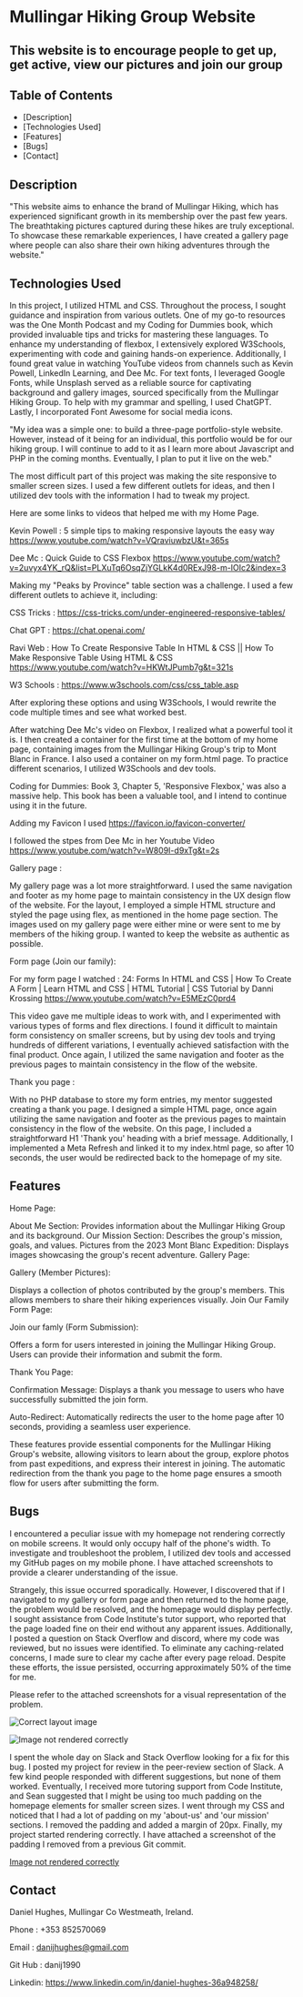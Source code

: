 # Mullingar Hiking Group Website

## This website is to encourage people to get up, get active, view our pictures and join our group

## Table of Contents

- [Description]
- [Technologies Used]
- [Features]
- [Bugs]
- [Contact]

## Description

"This website aims to enhance the brand of Mullingar Hiking, which has experienced significant growth in its membership over the past few years. The breathtaking pictures captured during these hikes are truly exceptional. To showcase these remarkable experiences, I have created a gallery page where people can also share their own hiking adventures through the website."

## Technologies Used

In this project, I utilized HTML and CSS. Throughout the process, I sought guidance and inspiration from various outlets. One of my go-to resources was the One Month Podcast and my Coding for Dummies book, which provided invaluable tips and tricks for mastering these languages. To enhance my understanding of flexbox, I extensively explored W3Schools, experimenting with code and gaining hands-on experience. Additionally, I found great value in watching YouTube videos from channels such as Kevin Powell, LinkedIn Learning, and Dee Mc. For text fonts, I leveraged Google Fonts, while Unsplash served as a reliable source for captivating background and gallery images, sourced specifically from the Mullingar Hiking Group. To help with my grammar and spelling, I used ChatGPT. Lastly, I incorporated Font Awesome for social media icons.

"My idea was a simple one: to build a three-page portfolio-style website. However, instead of it being for an individual, this portfolio would be for our hiking group. I will continue to add to it as I learn more about Javascript and PHP in the coming months. Eventually, I plan to put it live on the web."

The most difficult part of this project was making the site responsive to smaller screen sizes. I used a few different outlets for ideas, and then I utilized dev tools with the information I had to tweak my project.

Here are some links to videos that helped me with my Home Page.

Kevin Powell : 5 simple tips to making responsive layouts the easy way
https://www.youtube.com/watch?v=VQraviuwbzU&t=365s

Dee Mc : Quick Guide to CSS Flexbox
https://www.youtube.com/watch?v=2uvyx4YK_rQ&list=PLXuTq6OsqZjYGLkK4d0RExJ98-m-IOIc2&index=3

Making my "Peaks by Province" table section was a challenge. I used a few different outlets to achieve it, including:

CSS Tricks : https://css-tricks.com/under-engineered-responsive-tables/

Chat GPT : https://chat.openai.com/

Ravi Web : How To Create Responsive Table In HTML & CSS || How To Make Responsive Table Using HTML & CSS
https://www.youtube.com/watch?v=HKWtJPumb7g&t=321s

W3 Schools : https://www.w3schools.com/css/css_table.asp

After exploring these options and using W3Schools, I would rewrite the code multiple times and see what worked best.

After watching Dee Mc's video on Flexbox, I realized what a powerful tool it is. I then created a container for the first time at the bottom of my home page, containing images from the Mullingar Hiking Group's trip to Mont Blanc in France. I also used a container on my form.html page. To practice different scenarios, I utilized W3Schools and dev tools.

Coding for Dummies: Book 3, Chapter 5, 'Responsive Flexbox,' was also a massive help. This book has been a valuable tool, and I intend to continue using it in the future.

Adding my Favicon I used https://favicon.io/favicon-converter/

I followed the stpes from Dee Mc in her Youtube Video
https://www.youtube.com/watch?v=W809I-d9xTg&t=2s

Gallery page :

My gallery page was a lot more straightforward. I used the same navigation and footer as my home page to maintain consistency in the UX design flow of the website. For the layout, I employed a simple HTML structure and styled the page using flex, as mentioned in the home page section. The images used on my gallery page were either mine or were sent to me by members of the hiking group. I wanted to keep the website as authentic as possible.

Form page (Join our family):

For my form page I watched : 24: Forms In HTML and CSS | How To Create A Form | Learn HTML and CSS | HTML Tutorial | CSS Tutorial by Danni Krossing
https://www.youtube.com/watch?v=E5MEzC0prd4

This video gave me multiple ideas to work with, and I experimented with various types of forms and flex directions. I found it difficult to maintain form consistency on smaller screens, but by using dev tools and trying hundreds of different variations, I eventually achieved satisfaction with the final product. Once again, I utilized the same navigation and footer as the previous pages to maintain consistency in the flow of the website.

Thank you page :

With no PHP database to store my form entries, my mentor suggested creating a thank you page. I designed a simple HTML page, once again utilizing the same navigation and footer as the previous pages to maintain consistency in the flow of the website. On this page, I included a straightforward H1 'Thank you' heading with a brief message. Additionally, I implemented a Meta Refresh and linked it to my index.html page, so after 10 seconds, the user would be redirected back to the homepage of my site.

## Features

Home Page:

About Me Section: Provides information about the Mullingar Hiking Group and its background.
Our Mission Section: Describes the group's mission, goals, and values.
Pictures from the 2023 Mont Blanc Expedition: Displays images showcasing the group's recent adventure.
Gallery Page:

Gallery (Member Pictures):

Displays a collection of photos contributed by the group's members. This allows members to share their hiking experiences visually.
Join Our Family Form Page:

Join our famly (Form Submission):

Offers a form for users interested in joining the Mullingar Hiking Group. Users can provide their information and submit the form.

Thank You Page:

Confirmation Message: Displays a thank you message to users who have successfully submitted the join form.

Auto-Redirect: Automatically redirects the user to the home page after 10 seconds, providing a seamless user experience.

These features provide essential components for the Mullingar Hiking Group's website, allowing visitors to learn about the group, explore photos from past expeditions, and express their interest in joining. The automatic redirection from the thank you page to the home page ensures a smooth flow for users after submitting the form.

## Bugs

I encountered a peculiar issue with my homepage not rendering correctly on mobile screens. It would only occupy half of the phone's width. To investigate and troubleshoot the problem, I utilized dev tools and accessed my GitHub pages on my mobile phone. I have attached screenshots to provide a clearer understanding of the issue.

Strangely, this issue occurred sporadically. However, I discovered that if I navigated to my gallery or form page and then returned to the home page, the problem would be resolved, and the homepage would display perfectly. I sought assistance from Code Institute's tutor support, who reported that the page loaded fine on their end without any apparent issues. Additionally, I posted a question on Stack Overflow and discord, where my code was reviewed, but no issues were identified. To eliminate any caching-related concerns, I made sure to clear my cache after every page reload. Despite these efforts, the issue persisted, occurring approximately 50% of the time for me.

Please refer to the attached screenshots for a visual representation of the problem.

![Correct layout image](assets/images/homepagecorrect.jpg)

![Image not rendered correctly](assets/images/notrenderd.jpg)

I spent the whole day on Slack and Stack Overflow looking for a fix for this bug. I posted my project for review in the peer-review section of Slack. A few kind people responded with different suggestions, but none of them worked. Eventually, I received more tutoring support from Code Institute, and Sean suggested that I might be using too much padding on the homepage elements for smaller screen sizes. I went through my CSS and noticed that I had a lot of padding on my 'about-us' and 'our mission' sections. I removed the padding and added a margin of 20px. Finally, my project started rendering correctly. I have attached a screenshot of the padding I removed from a previous Git commit.

[Image not rendered correctly](assets/images/bugfix.png)

## Contact

Daniel Hughes, Mullingar Co Westmeath, Ireland.

Phone : +353 852570069

Email : danijhughes@gmail.com

Git Hub : danij1990

Linkedin: https://www.linkedin.com/in/daniel-hughes-36a948258/
